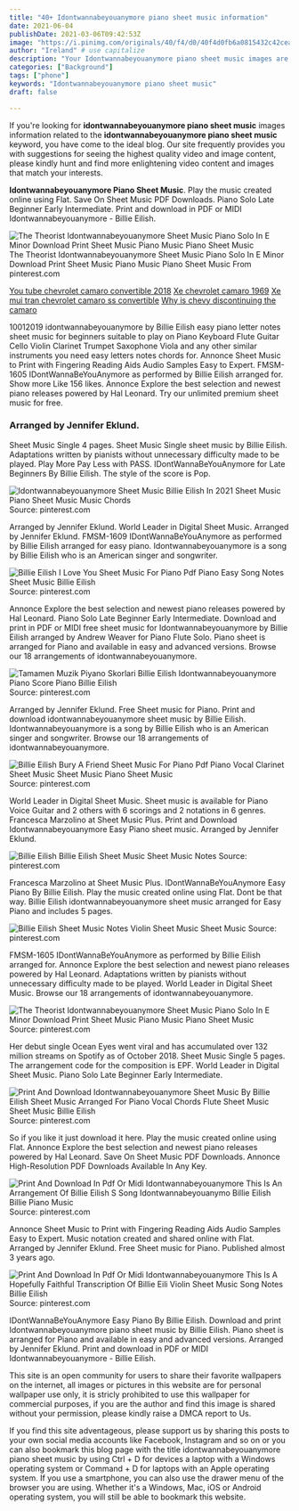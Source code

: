 ```yaml
---
title: "40+ Idontwannabeyouanymore piano sheet music information"
date: 2021-06-04
publishDate: 2021-03-06T09:42:53Z
image: "https://i.pinimg.com/originals/40/f4/d0/40f4d0fb6a0815432c42ceac82005392.jpg"
author: "Ireland" # use capitalize
description: "Your Idontwannabeyouanymore piano sheet music images are available. Idontwannabeyouanymore piano sheet music are a topic that is being searched for and liked by netizens now. You can Download the Idontwannabeyouanymore piano sheet music files here. Find and Download all free photos and vectors."
categories: ["Background"]
tags: ["phone"]
keywords: "Idontwannabeyouanymore piano sheet music"
draft: false

---
```


If you're looking for **idontwannabeyouanymore piano sheet music** images information related to the **idontwannabeyouanymore piano sheet music** keyword, you have come to the ideal  blog.  Our site frequently  provides you with  suggestions  for seeing  the highest  quality video and image  content, please kindly hunt and find more enlightening video content and images  that match your interests.

**Idontwannabeyouanymore Piano Sheet Music**. Play the music created online using Flat. Save On Sheet Music PDF Downloads. Piano Solo Late Beginner Early Intermediate. Print and download in PDF or MIDI Idontwannabeyouanymore - Billie Eilish.

![The Theorist Idontwannabeyouanymore Sheet Music Piano Solo In E Minor Download Print Sheet Music Piano Music Piano Sheet Music](https://i.pinimg.com/originals/78/73/16/787316b761c9e18e1eab7e42b11f7463.gif "The Theorist Idontwannabeyouanymore Sheet Music Piano Solo In E Minor Download Print Sheet Music Piano Music Piano Sheet Music")
The Theorist Idontwannabeyouanymore Sheet Music Piano Solo In E Minor Download Print Sheet Music Piano Music Piano Sheet Music From pinterest.com

[You tube chevrolet camaro convertible 2018](/you-tube-chevrolet-camaro-convertible-2018/)
[Xe chevrolet camaro 1969](/xe-chevrolet-camaro-1969/)
[Xe mui tran chevrolet camaro ss convertible](/xe-mui-tran-chevrolet-camaro-ss-convertible/)
[Why is chevy discontinuing the camaro](/why-is-chevy-discontinuing-the-camaro/)

10012019 idontwannabeyouanymore by Billie Eilish easy piano letter notes sheet music for beginners suitable to play on Piano Keyboard Flute Guitar Cello Violin Clarinet Trumpet Saxophone Viola and any other similar instruments you need easy letters notes chords for. Annonce Sheet Music to Print with Fingering Reading Aids Audio Samples Easy to Expert. FMSM-1605 IDontWannaBeYouAnymore as performed by Billie Eilish arranged for. Show more Like 156 likes. Annonce Explore the best selection and newest piano releases powered by Hal Leonard. Try our unlimited premium sheet music for free.

### Arranged by Jennifer Eklund.

Sheet Music Single 4 pages. Sheet Music Single sheet music by Billie Eilish. Adaptations written by pianists without unnecessary difficulty made to be played. Play More Pay Less with PASS. IDontWannaBeYouAnymore for Late Beginners By Billie Eilish. The style of the score is Pop.


![Idontwannabeyouanymore Sheet Music Billie Eilish In 2021 Sheet Music Piano Sheet Music Music Chords](https://i.pinimg.com/originals/8d/e7/cf/8de7cf8b31429dbedc7b1940567ce5ad.png "Idontwannabeyouanymore Sheet Music Billie Eilish In 2021 Sheet Music Piano Sheet Music Music Chords")
Source: pinterest.com

Arranged by Jennifer Eklund. World Leader in Digital Sheet Music. Arranged by Jennifer Eklund. FMSM-1609 IDontWannaBeYouAnymore as performed by Billie Eilish arranged for easy piano. Idontwannabeyouanymore is a song by Billie Eilish who is an American singer and songwriter.

![Billie Eilish I Love You Sheet Music For Piano Pdf Piano Easy Song Notes Sheet Music Billie Eilish](https://i.pinimg.com/originals/84/6d/06/846d062f58dc2e7220e0711ae522b5c8.png "Billie Eilish I Love You Sheet Music For Piano Pdf Piano Easy Song Notes Sheet Music Billie Eilish")
Source: pinterest.com

Annonce Explore the best selection and newest piano releases powered by Hal Leonard. Piano Solo Late Beginner Early Intermediate. Download and print in PDF or MIDI free sheet music for Idontwannabeyouanymore by Billie Eilish arranged by Andrew Weaver for Piano Flute Solo. Piano sheet is arranged for Piano and available in easy and advanced versions. Browse our 18 arrangements of idontwannabeyouanymore.

![Tamamen Muzik Piyano Skorlari Billie Eilish Idontwannabeyouanymore Piano Score Piano Billie Eilish](https://i.pinimg.com/originals/2a/b7/c1/2ab7c17d8cfdfc39e419ac27c3d88f64.png "Tamamen Muzik Piyano Skorlari Billie Eilish Idontwannabeyouanymore Piano Score Piano Billie Eilish")
Source: pinterest.com

Arranged by Jennifer Eklund. Free Sheet music for Piano. Print and download idontwannabeyouanymore sheet music by Billie Eilish. Idontwannabeyouanymore is a song by Billie Eilish who is an American singer and songwriter. Browse our 18 arrangements of idontwannabeyouanymore.

![Billie Eilish Bury A Friend Sheet Music For Piano Pdf Piano Vocal Clarinet Sheet Music Sheet Music Piano Sheet Music](https://i.pinimg.com/736x/b2/47/8d/b2478d5dbc3ebcaab5f87738ef9e9b43.jpg "Billie Eilish Bury A Friend Sheet Music For Piano Pdf Piano Vocal Clarinet Sheet Music Sheet Music Piano Sheet Music")
Source: pinterest.com

World Leader in Digital Sheet Music. Sheet music is available for Piano Voice Guitar and 2 others with 6 scorings and 2 notations in 6 genres. Francesca Marzolino at Sheet Music Plus. Print and Download Idontwannabeyouanymore Easy Piano sheet music. Arranged by Jennifer Eklund.

![Billie Eilish Billie Eilish Sheet Music Sheet Music Notes](https://i.pinimg.com/originals/90/b4/1c/90b41c1fcefd83a23f619a5c0c8e9e38.png "Billie Eilish Billie Eilish Sheet Music Sheet Music Notes")
Source: pinterest.com

Francesca Marzolino at Sheet Music Plus. IDontWannaBeYouAnymore Easy Piano By Billie Eilish. Play the music created online using Flat. Dont be that way. Billie Eilish idontwannabeyouanymore sheet music arranged for Easy Piano and includes 5 pages.

![Billie Eilish Sheet Music Notes Violin Sheet Music Sheet Music](https://i.pinimg.com/originals/be/94/74/be94740b060dba58e75d65f59779be6b.png "Billie Eilish Sheet Music Notes Violin Sheet Music Sheet Music")
Source: pinterest.com

FMSM-1605 IDontWannaBeYouAnymore as performed by Billie Eilish arranged for. Annonce Explore the best selection and newest piano releases powered by Hal Leonard. Adaptations written by pianists without unnecessary difficulty made to be played. World Leader in Digital Sheet Music. Browse our 18 arrangements of idontwannabeyouanymore.

![The Theorist Idontwannabeyouanymore Sheet Music Piano Solo In E Minor Download Print Sheet Music Piano Music Piano Sheet Music](https://i.pinimg.com/originals/78/73/16/787316b761c9e18e1eab7e42b11f7463.gif "The Theorist Idontwannabeyouanymore Sheet Music Piano Solo In E Minor Download Print Sheet Music Piano Music Piano Sheet Music")
Source: pinterest.com

Her debut single Ocean Eyes went viral and has accumulated over 132 million streams on Spotify as of October 2018. Sheet Music Single 5 pages. The arrangement code for the composition is EPF. World Leader in Digital Sheet Music. Piano Solo Late Beginner Early Intermediate.

![Print And Download Idontwannabeyouanymore Sheet Music By Billie Eilish Sheet Music Arranged For Piano Vocal Chords Flute Sheet Music Sheet Music Billie Eilish](https://i.pinimg.com/originals/e4/8b/21/e48b2110ba5c4e7851b6894137f0ca3e.gif "Print And Download Idontwannabeyouanymore Sheet Music By Billie Eilish Sheet Music Arranged For Piano Vocal Chords Flute Sheet Music Sheet Music Billie Eilish")
Source: pinterest.com

So if you like it just download it here. Play the music created online using Flat. Annonce Explore the best selection and newest piano releases powered by Hal Leonard. Save On Sheet Music PDF Downloads. Annonce High-Resolution PDF Downloads Available In Any Key.

![Print And Download In Pdf Or Midi Idontwannabeyouanymore This Is An Arrangement Of Billie Eilish S Song Idontwannabeyouanymo Billie Eilish Billie Piano Music](https://i.pinimg.com/originals/4e/b0/56/4eb0569ab387171041bb1afafd970339.png "Print And Download In Pdf Or Midi Idontwannabeyouanymore This Is An Arrangement Of Billie Eilish S Song Idontwannabeyouanymo Billie Eilish Billie Piano Music")
Source: pinterest.com

Annonce Sheet Music to Print with Fingering Reading Aids Audio Samples Easy to Expert. Music notation created and shared online with Flat. Arranged by Jennifer Eklund. Free Sheet music for Piano. Published almost 3 years ago.

![Print And Download In Pdf Or Midi Idontwannabeyouanymore This Is A Hopefully Faithful Transcription Of Billie Eili Violin Sheet Music Song Notes Billie Eilish](https://i.pinimg.com/originals/40/f4/d0/40f4d0fb6a0815432c42ceac82005392.jpg "Print And Download In Pdf Or Midi Idontwannabeyouanymore This Is A Hopefully Faithful Transcription Of Billie Eili Violin Sheet Music Song Notes Billie Eilish")
Source: pinterest.com

IDontWannaBeYouAnymore Easy Piano By Billie Eilish. Download and print Idontwannabeyouanymore piano sheet music by Billie Eilish. Piano sheet is arranged for Piano and available in easy and advanced versions. Arranged by Jennifer Eklund. Print and download in PDF or MIDI Idontwannabeyouanymore - Billie Eilish.

This site is an open community for users to share their favorite wallpapers on the internet, all images or pictures in this website are for personal wallpaper use only, it is stricly prohibited to use this wallpaper for commercial purposes, if you are the author and find this image is shared without your permission, please kindly raise a DMCA report to Us.

If you find this site adventageous, please support us by sharing this posts to your own social media accounts like Facebook, Instagram and so on or you can also bookmark this blog page with the title idontwannabeyouanymore piano sheet music by using Ctrl + D for devices a laptop with a Windows operating system or Command + D for laptops with an Apple operating system. If you use a smartphone, you can also use the drawer menu of the browser you are using. Whether it's a Windows, Mac, iOS or Android operating system, you will still be able to bookmark this website.
